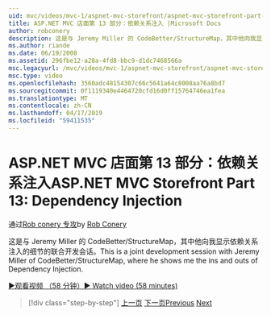 ```yaml
---
uid: mvc/videos/mvc-1/aspnet-mvc-storefront/aspnet-mvc-storefront-part-13-dependency-injection
title: ASP.NET MVC 店面第 13 部分：依赖关系注入 |Microsoft Docs
author: robconery
description: 这是与 Jeremy Miller 的 CodeBetter/StructureMap，其中他向我显示依赖关系注入的细节的联合开发会话。
ms.author: riande
ms.date: 06/19/2008
ms.assetid: 296fbe12-a28a-4fd8-bbc9-d1dc7468566a
msc.legacyurl: /mvc/videos/mvc-1/aspnet-mvc-storefront/aspnet-mvc-storefront-part-13-dependency-injection
msc.type: video
ms.openlocfilehash: 3560adc48154307c66c5641a64c8008aa76a8bd7
ms.sourcegitcommit: 0f1119340e4464720cfd16d0ff15764746ea1fea
ms.translationtype: MT
ms.contentlocale: zh-CN
ms.lasthandoff: 04/17/2019
ms.locfileid: "59411535"
---
```

# <a name="aspnet-mvc-storefront-part-13-dependency-injection"></a><span data-ttu-id="0c887-103">ASP.NET MVC 店面第 13 部分：依赖关系注入</span><span class="sxs-lookup"><span data-stu-id="0c887-103">ASP.NET MVC Storefront Part 13: Dependency Injection</span></span>

<span data-ttu-id="0c887-104">通过[Rob conery 专攻](https://github.com/robconery)</span><span class="sxs-lookup"><span data-stu-id="0c887-104">by [Rob Conery](https://github.com/robconery)</span></span>

<span data-ttu-id="0c887-105">这是与 Jeremy Miller 的 CodeBetter/StructureMap，其中他向我显示依赖关系注入的细节的联合开发会话。</span><span class="sxs-lookup"><span data-stu-id="0c887-105">This is a joint development session with Jeremy Miller of CodeBetter/StructureMap, where he shows me the ins and outs of Dependency Injection.</span></span>

[<span data-ttu-id="0c887-106">&#9654;观看视频 （58 分钟）</span><span class="sxs-lookup"><span data-stu-id="0c887-106">&#9654; Watch video (58 minutes)</span></span>](https://channel9.msdn.com/Blogs/ASP-NET-Site-Videos/aspnet-mvc-storefront-part-13-dependency-injection)

> [!div class="step-by-step"]
> <span data-ttu-id="0c887-107">[上一页](aspnet-mvc-storefront-part-12-mocking.md)
> [下一页](aspnet-mvc-storefront-part-14-rich-client-interaction.md)</span><span class="sxs-lookup"><span data-stu-id="0c887-107">[Previous](aspnet-mvc-storefront-part-12-mocking.md)
[Next](aspnet-mvc-storefront-part-14-rich-client-interaction.md)</span></span>
